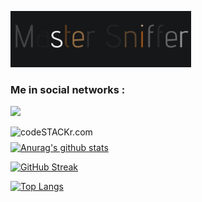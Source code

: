 ![](Vanilla-3.3s-289px.gif)


### Me in social networks :


<img src='https://media.giphy.com/media/Vuw9m5wXviFIQ/giphy.gif' /> 



[<img align="left" alt="codeSTACKr.com" width="150px" src="https://rubikmedia.ru/upload/iblock/1fd/vk.png" />][website]



#
[![Anurag's github stats](https://github-readme-stats.vercel.app/api?username=Master-sniffer&show_icons=true&theme=onedark&count_private=true )](https://github.com/Master-sniffer/github-readme-stats)


[![GitHub Streak](https://github-readme-streak-stats.herokuapp.com/?user=Master-sniffer&theme=synthwave&hide_border=true)](https://github.com/Master-sniffer/github-readme-streak-stats) 

[![Top Langs](https://github-readme-stats.vercel.app/api/top-langs/?username=Master-sniffer&hide=html&langs_count=20&layout=compact)](https://github.com/anuraghazra/github-readme-stats)

[website]: https://vk.com/masster_sniffer
